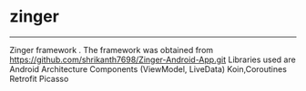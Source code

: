 # zinger





*****
Zinger framework . The framework was obtained from https://github.com/shrikanth7698/Zinger-Android-App.git
Libraries used are Android Architecture Components (ViewModel, LiveData)
Koin,Coroutines
Retrofit
Picasso
